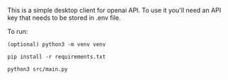 This is a simple desktop client for openai API. To use it you'll need an API key that needs to be stored in .env file.

To run:

``` 
(optional) python3 -m venv venv

pip install -r requirements.txt

python3 src/main.py